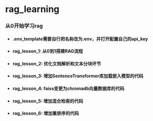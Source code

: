 # rag_learning
### 从0开始学习rag
- #### .env_template需要自行把名称改为.env，并打开配置自己的api_key
- #### rag_lesson_1: 从0到1搭建RAG流程
- #### rag_lesson_2: 优化文档解析和文本分块环节
- #### rag_lesson_3: 增加SentenceTransformer库加载嵌入模型的代码
- #### rag_lesson_4: faiss变更为chromadb向量数据库的代码
- #### rag_lesson_5: 增加混合检索的代码
- #### rag_lesson_6: 增加重排序的代码